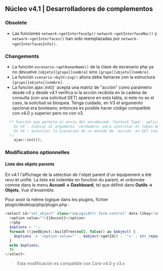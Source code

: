 ## Núcleo v4.1 | Desarrolladores de complementos

### Obsolete

- Las funciones `network->getInterfaceIp()` `network->getInterfaceMac()` y `network->getInterfaces()` han sido reemplazadas por `network->getInterfacesInfo()`.

### Changements

- La función `escenario->getHumanName()` de la clase de escenario php ya no devuelve `[objeto][grupo][nombre]` sino `[grupo][objeto][nombre]`.
- La función `scenario->byString()` ahora debe llamarse con la estructura `[grupo][objeto][nombre]`.
- La función ajax::init()` acepta una matriz de "acción" como parámetro desde v4 y desde v4.1 verifica si la acción recibida en la cadena de consulta (con una solicitud GET) aparece en esta tabla, si este no es el caso, la solicitud se bloquea.
Tenga cuidado, en V3 el argumento opcional era booleano; entonces es posible hacer código compatible con v4.0 y superior pero no con v3.
````php
  /* Función que permite el envío del encabezado 'Content-Type': aplicación/json'
    En V3 : indicar el argumento 'verdadero' para controlar el token de acceso de Jeedom
    En V4 : autorizar la ejecución de un método de 'acción' en GET indicando el(los) nombre(s) de la(s) acción(es) en una matriz como argumento
  */  
    ajax::init();
````

### Modifications optionnelles

#### Liste des objets parents

En v4.1 l'affichage de la sélection de l'objet parent d'un équipement a été revu et unifié. La liste est indentée en fonction du parent, et ordonnée comme dans le menu **Accueil  → Dashboard**, tel que définit dans **Outils → Objets**, Vue d'ensemble.

Pour avoir la même logique dans les plugins, fichier plugin/desktop/php/plugin.php :

````php
<select id="sel_object" class="eqLogicAttr form-control" data-l1key="object_id">
  <option value="">{{Aucun}}</option>
  <?php
  $options = '';
  foreach ((jeeObject::buildTree(null, false)) as $object) {
    $options .= '<option value="' . $object->getId() . '">' . str_repeat('&nbsp;&nbsp;', $object->getConfiguration('parentNumber')) . $object->getName() . '</option>';
  }
  echo $options;
  ?>
</select>
````

> Esta modificación es compatible con Core v4.0 y v3.x

